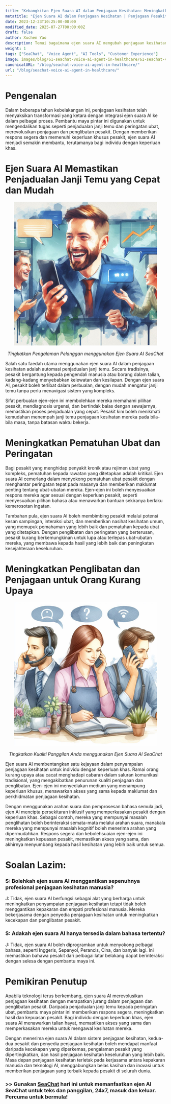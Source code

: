 ```yaml
---
title: "Kebangkitan Ejen Suara AI dalam Penjagaan Kesihatan: Meningkatkan Penjagaan dan Penglibatan Pesakit"
metatitle: "Ejen Suara AI dalam Penjagaan Kesihatan | Penjagaan Pesakit yang Lebih Baik"
date: 2023-12-23T10:25:00-08:00
modified_date: 2025-07-27T00:00:00Z
draft: false
author: Xuchen Yao
description: Temui bagaimana ejen suara AI mengubah penjagaan kesihatan dengan respons segera untuk penjadualan janji temu dan peringatan ubat, memberi manfaat kepada pesakit dengan keperluan khas.
weight: 1
tags: ["SeaChat", "Voice Agent", "AI Tools", "Customer Experience"]
image: images/blog/61-seachat-voice-ai-agent-in-healthcare/61-seachat-voice-ai-agent-in-healthcare.png
canonicalURL: "/blog/seachat-voice-ai-agent-in-healthcare/"
url: "/blog/seachat-voice-ai-agent-in-healthcare/"
---
```


# Pengenalan

Dalam beberapa tahun kebelakangan ini, penjagaan kesihatan telah menyaksikan transformasi yang ketara dengan integrasi ejen suara AI ke dalam pelbagai proses. Pembantu maya pintar ini digunakan untuk mengendalikan tugas seperti penjadualan janji temu dan peringatan ubat, merevolusikan penjagaan dan penglibatan pesakit. Dengan memberikan respons segera dan memenuhi keperluan khusus pesakit, ejen suara AI menjadi semakin membantu, terutamanya bagi individu dengan keperluan khas.

# Ejen Suara AI Memastikan Penjadualan Janji Temu yang Cepat dan Mudah

<center>
<img height="450px" src="/images/blog/50x-all-seachat-agents/stay-connected-using-seachat-agents.jpeg" alt="Tingkatkan Pengalaman Pelanggan menggunakan Ejen Suara AI SeaChat"/>

*Tingkatkan Pengalaman Pelanggan menggunakan Ejen Suara AI SeaChat*
</center>

Salah satu faedah utama menggunakan ejen suara AI dalam penjagaan kesihatan adalah automasi penjadualan janji temu. Secara tradisinya, pesakit bergantung kepada pengendali manusia atau borang dalam talian, kadang-kadang menyebabkan kelewatan dan kesilapan. Dengan ejen suara AI, pesakit boleh terlibat dalam perbualan, dengan mudah mengatur janji temu tanpa perlu menavigasi sistem yang kompleks.

Sifat perbualan ejen-ejen ini membolehkan mereka memahami pilihan pesakit, mendiagnosis urgensi, dan bertindak balas dengan sewajarnya, memastikan proses penjadualan yang cepat. Pesakit kini boleh menikmati kemudahan menempah janji temu penjagaan kesihatan mereka pada bila-bila masa, tanpa batasan waktu bekerja.

# Meningkatkan Pematuhan Ubat dan Peringatan

Bagi pesakit yang menghidap penyakit kronik atau rejimen ubat yang kompleks, pematuhan kepada rawatan yang ditetapkan adalah kritikal. Ejen suara AI cemerlang dalam menyokong pematuhan ubat pesakit dengan menghantar peringatan tepat pada masanya dan memberikan maklumat penting tentang ubat-ubatan mereka. Ejen-ejen ini boleh menyesuaikan respons mereka agar sesuai dengan keperluan pesakit, seperti menyesuaikan pilihan bahasa atau menawarkan bantuan sekiranya berlaku kemerosotan ingatan.

Tambahan pula, ejen suara AI boleh membimbing pesakit melalui potensi kesan sampingan, interaksi ubat, dan memberikan nasihat kesihatan umum, yang memupuk pemahaman yang lebih baik dan pematuhan kepada ubat yang ditetapkan. Dengan penglibatan dan peringatan yang berterusan, pesakit kurang berkemungkinan untuk lupa atau terlepas ubat-ubatan mereka, yang membawa kepada hasil yang lebih baik dan peningkatan kesejahteraan keseluruhan.

# Meningkatkan Penglibatan dan Penjagaan untuk Orang Kurang Upaya

<center>
<img height="450px" src="/images/blog/50x-all-seachat-agents/transfer-to-and-from-ai-agent.jpeg" alt="Tingkatkan Kualiti Panggilan Anda menggunakan Ejen Suara AI SeaChat"/>

*Tingkatkan Kualiti Panggilan Anda menggunakan Ejen Suara AI SeaChat*
</center>


Ejen suara AI membentangkan satu kejayaan dalam penyampaian penjagaan kesihatan untuk individu dengan keperluan khas. Ramai orang kurang upaya atau cacat menghadapi cabaran dalam saluran komunikasi tradisional, yang mengakibatkan penurunan kualiti penjagaan dan penglibatan. Ejen-ejen ini menyediakan medium yang menampung keperluan khusus, menawarkan akses yang sama kepada maklumat dan perkhidmatan penjagaan kesihatan.

Dengan menggunakan arahan suara dan pemprosesan bahasa semula jadi, ejen AI mencipta persekitaran inklusif yang memperkasakan pesakit dengan keperluan khas. Sebagai contoh, mereka yang mempunyai masalah penglihatan boleh berinteraksi semata-mata melalui arahan suara, manakala mereka yang mempunyai masalah kognitif boleh menerima arahan yang dipermudahkan. Respons segera dan kebolehsuaian ejen-ejen ini meningkatkan kepuasan pesakit, memastikan akses yang sama, dan akhirnya menyumbang kepada hasil kesihatan yang lebih baik untuk semua.

# Soalan Lazim:

### S: Bolehkah ejen suara AI menggantikan sepenuhnya profesional penjagaan kesihatan manusia?
J: Tidak, ejen suara AI berfungsi sebagai alat yang berharga untuk meningkatkan penyampaian penjagaan kesihatan tetapi tidak boleh menggantikan kepakaran dan empati profesional manusia. Mereka bekerjasama dengan penyedia penjagaan kesihatan untuk meningkatkan kecekapan dan penglibatan pesakit.

### S: Adakah ejen suara AI hanya tersedia dalam bahasa tertentu?
J: Tidak, ejen suara AI boleh diprogramkan untuk menyokong pelbagai bahasa, seperti Inggeris, Sepanyol, Perancis, Cina, dan banyak lagi. Ini memastikan bahawa pesakit dari pelbagai latar belakang dapat berinteraksi dengan selesa dengan pembantu maya ini.

# Pemikiran Penutup

Apabila teknologi terus berkembang, ejen suara AI merevolusikan penjagaan kesihatan dengan merapatkan jurang dalam penjagaan dan penglibatan pesakit. Daripada penjadualan janji temu kepada peringatan ubat, pembantu maya pintar ini memberikan respons segera, meningkatkan hasil dan kepuasan pesakit. Bagi individu dengan keperluan khas, ejen suara AI menawarkan talian hayat, memastikan akses yang sama dan memperkasakan mereka untuk mengawal kesihatan mereka.

Dengan menerima ejen suara AI dalam sistem penjagaan kesihatan, kedua-dua pesakit dan penyedia penjagaan kesihatan boleh mendapat manfaat daripada kecekapan yang diperkemas, pengalaman pesakit yang dipertingkatkan, dan hasil penjagaan kesihatan keseluruhan yang lebih baik. Masa depan penjagaan kesihatan terletak pada kerjasama antara kepakaran manusia dan teknologi AI, menggabungkan belas kasihan dan inovasi untuk memberikan penjagaan yang terbaik kepada pesakit di seluruh dunia.


### >> Gunakan [SeaChat](https://chat.seasalt.ai/?utm_source=blog) hari ini untuk memanfaatkan ejen AI SeaChat untuk teks dan panggilan, 24x7, masuk dan keluar. Percuma untuk bermula!
